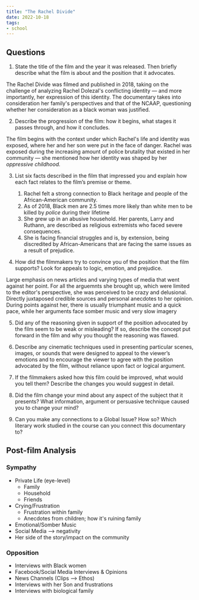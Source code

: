 ```yaml
---
title: "The Rachel Divide"
date: 2022-10-18
tags:
- school
---
```


## Questions

1. State the title of the film and the year it was released.  Then briefly describe what the film is about and the position that it advocates. 

The Rachel Divide was filmed and published in 2018, taking on the challenge of analyzing Rachel Dolezal's conflicting identity — and more importantly, her expression of this identity. The documentary takes into consideration her family's perspectives and that of the NCAAP, questioning whether her consideration as a black woman was justified. 

 2.  Describe the progression of the film: how it begins, what stages it passes through, and how it concludes.

The film begins with the context under which Rachel's life and identity was exposed, where her and her son were put in the face of danger. Rachel was exposed during the increasing amount of police brutality that existed in her community — she mentioned how her identity was shaped by her *oppressive childhood.*

3. List six facts described in the film that impressed you and explain how each fact relates to the film’s premise or theme. 
	1. Rachel felt a strong connection to Black heritage and people of the African-American community.
	2. As of 2018, Black men are 2.5 times more likely than white men to be killed by _police_ during their lifetime
	3. She grew up in an abusive household. Her parents, Larry and Ruthann, are described as religious extremists who faced severe consequences.
	4. She is facing financial struggles and is, by extension, being discredited by African-Americans that are facing the same issues as a result of prejudice.

4.   How did the filmmakers try to convince you of the position that the film supports? Look for appeals to logic, emotion, and prejudice. 

Large emphasis on news articles and varying types of media that went against her point. For all the arguemnts she brought up, which were limited to the editor's perspective, she was perceived to be crazy and delusional. Directly juxtaposed credible sources and personal anecdotes to her opinion. During points against her, there is usually triumphant music and a quick pace, while her arguments face somber music and very slow imagery

5. Did any of the reasoning given in support of the position advocated by the film seem to be weak or misleading?  If so, describe the concept put forward in the film and why you thought the reasoning was flawed.



6.  Describe any cinematic techniques used in presenting particular scenes, images, or sounds that were designed to appeal to the viewer’s emotions and to encourage the viewer to agree with the position advocated by the film, without reliance upon fact or logical argument.

7.   If the filmmakers asked how this film could be improved, what would you tell them?  Describe the changes you would suggest in detail.

8. Did the film change your mind about any aspect of the subject that it presents? What information, argument or persuasive technique caused you to change your mind?

9. Can you make any connections to a Global Issue? How so? Which literary work studied in the course can you connect this documentary to? 

## Post-film Analysis

### Sympathy
- Private Life (eye-level)
	- Family
	- Household
	- Friends
- Crying/Frustration
	- Frustration within family
	- Anecdotes from children; how it's ruining family
- Emotional/Somber Music
- Social Media --> negativity
- Her side of the story/impact on the community

### Opposition
- Interviews with Black women
- Facebook/Social Media Interviews & Opinions
- News Channels (Clips --> Ethos)
- Interviews with her Son and frustrations
- Interviews with biological family 